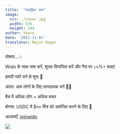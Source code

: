 ```yaml
---
title:  "सामूहिक जमा"
image:
  src: ./cover.jpg
  width: 576
  height: 344
author: Yearn
date: '2021-11-01'
translator: Major-Rager
---
```


घोषणा...💥

Wido के साथ जमा करें, शुल्क विभाजित करें और गैस पर ८०%+ बचाएं

हमारी प्यारे यर्न से शुरू 💙

अंतत: आम लोगों के लिए लाभदायक यर्न 🍤🦀

बैच में अधिक लोग = अधिक बचत

बोनस: USDC में $५० मित्र को आमंत्रित करने के लिए 🤑

आज़माएँ: [joinwido](https://app.joinwido.com/?page=detail&address=0x8cc94ccd0f3841a468184aCA3Cc478D2148E1757)

![](/_posts/_announcements/deposit-together/deposit-together.png?w=800&h=800)
